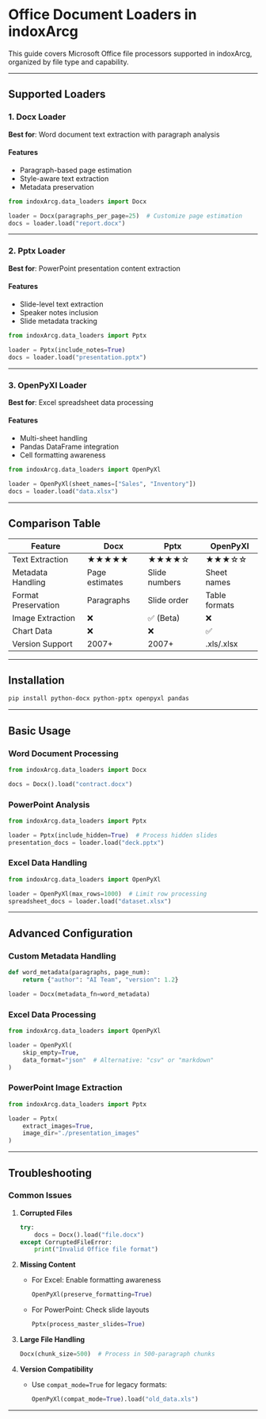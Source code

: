 # Office Document Loaders in indoxArcg

This guide covers Microsoft Office file processors supported in indoxArcg, organized by file type and capability.

---

## Supported Loaders

### 1. Docx Loader
**Best for**: Word document text extraction with paragraph analysis

#### Features
- Paragraph-based page estimation
- Style-aware text extraction
- Metadata preservation

```python
from indoxArcg.data_loaders import Docx

loader = Docx(paragraphs_per_page=25)  # Customize page estimation
docs = loader.load("report.docx")
```

---

### 2. Pptx Loader
**Best for**: PowerPoint presentation content extraction

#### Features
- Slide-level text extraction
- Speaker notes inclusion
- Slide metadata tracking

```python
from indoxArcg.data_loaders import Pptx

loader = Pptx(include_notes=True)
docs = loader.load("presentation.pptx")
```

---

### 3. OpenPyXl Loader
**Best for**: Excel spreadsheet data processing

#### Features
- Multi-sheet handling
- Pandas DataFrame integration
- Cell formatting awareness

```python
from indoxArcg.data_loaders import OpenPyXl

loader = OpenPyXl(sheet_names=["Sales", "Inventory"])
docs = loader.load("data.xlsx")
```

---

## Comparison Table

| Feature               | Docx          | Pptx          | OpenPyXl      |
|-----------------------|---------------|---------------|---------------|
| Text Extraction       | ★★★★★         | ★★★★☆         | ★★★☆☆         |
| Metadata Handling     | Page estimates| Slide numbers | Sheet names   |
| Format Preservation   | Paragraphs    | Slide order   | Table formats |
| Image Extraction      | ❌            | ✅ (Beta)     | ❌            |
| Chart Data            | ❌            | ❌            | ✅            |
| Version Support       | 2007+         | 2007+         | .xls/.xlsx    |

---

## Installation

```bash
pip install python-docx python-pptx openpyxl pandas
```

---

## Basic Usage

### Word Document Processing
```python
from indoxArcg.data_loaders import Docx

docs = Docx().load("contract.docx")
```

### PowerPoint Analysis
```python
from indoxArcg.data_loaders import Pptx

loader = Pptx(include_hidden=True)  # Process hidden slides
presentation_docs = loader.load("deck.pptx")
```

### Excel Data Handling
```python
from indoxArcg.data_loaders import OpenPyXl

loader = OpenPyXl(max_rows=1000)  # Limit row processing
spreadsheet_docs = loader.load("dataset.xlsx")
```

---

## Advanced Configuration

### Custom Metadata Handling
```python
def word_metadata(paragraphs, page_num):
    return {"author": "AI Team", "version": 1.2}

loader = Docx(metadata_fn=word_metadata)
```

### Excel Data Processing
```python
from indoxArcg.data_loaders import OpenPyXl

loader = OpenPyXl(
    skip_empty=True,
    data_format="json"  # Alternative: "csv" or "markdown"
)
```

### PowerPoint Image Extraction
```python
from indoxArcg.data_loaders import Pptx

loader = Pptx(
    extract_images=True,
    image_dir="./presentation_images"
)
```

---

## Troubleshooting

### Common Issues
1. **Corrupted Files**
   ```python
   try:
       docs = Docx().load("file.docx")
   except CorruptedFileError:
       print("Invalid Office file format")
   ```

2. **Missing Content**
   - For Excel: Enable formatting awareness
     ```python
     OpenPyXl(preserve_formatting=True)
     ```
   - For PowerPoint: Check slide layouts
     ```python
     Pptx(process_master_slides=True)
     ```

3. **Large File Handling**
   ```python
   Docx(chunk_size=500)  # Process in 500-paragraph chunks
   ```

4. **Version Compatibility**
   - Use `compat_mode=True` for legacy formats:
     ```python
     OpenPyXl(compat_mode=True).load("old_data.xls")
     ```

---

